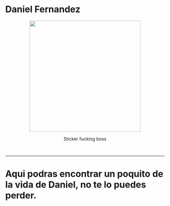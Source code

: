 # Daniel Fernandez

 <p align="center"><img src="https://danielfernandezj34.github.io/sticker_daniel.png" width="350"/></p><p align="center">Sticker fucking boss</p> 
<br>




***



# Aqui podras encontrar un poquito de la vida de Daniel, no te lo puedes perder.
